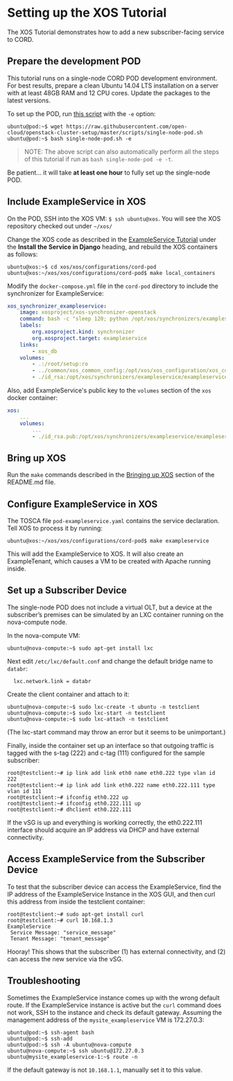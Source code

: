 # Setting up the XOS Tutorial

The XOS Tutorial demonstrates how to add a new subscriber-facing
service to CORD.  

## Prepare the development POD

This tutorial runs on a single-node CORD POD development environment.
For best results, prepare a clean Ubuntu 14.04
LTS installation on a server with at least 48GB RAM and 12 CPU cores.
Update the packages to the latest versions.

To set up the POD, run
[this script](https://github.com/open-cloud/openstack-cluster-setup/blob/master/scripts/single-node-pod.sh)
with the `-e` option:

```
ubuntu@pod:~$ wget https://raw.githubusercontent.com/open-cloud/openstack-cluster-setup/master/scripts/single-node-pod.sh
ubuntu@pod:~$ bash single-node-pod.sh -e
```

> NOTE: The above script can also automatically perform all the steps of this
> tutorial if run as `bash single-node-pod -e -t`.  

Be patient... it will take **at least one hour** to fully set up the single-node POD.

## Include ExampleService in XOS

On the POD, SSH into the XOS VM: `$ ssh ubuntu@xos`.  You will see the XOS repository
checked out under `~/xos/`

Change the XOS code as described in the
[ExampleService Tutorial](http://guide.xosproject.org/devguide/exampleservice/)
under the **Install the Service in Django** heading, and rebuild the XOS containers as
follows:

```
ubuntu@xos:~$ cd xos/xos/configurations/cord-pod
ubuntu@xos:~/xos/xos/configurations/cord-pod$ make local_containers
```

Modify the `docker-compose.yml` file in the `cord-pod` directory to include the synchronizer
for ExampleService:

```yaml
xos_synchronizer_exampleservice:
    image: xosproject/xos-synchronizer-openstack
    command: bash -c "sleep 120; python /opt/xos/synchronizers/exampleservice/exampleservice-synchronizer.py -C /root/setup/files/exampleservice_config"
    labels:
        org.xosproject.kind: synchronizer
        org.xosproject.target: exampleservice
    links:
        - xos_db
    volumes:
        - .:/root/setup:ro
        - ../common/xos_common_config:/opt/xos/xos_configuration/xos_common_config:ro
        - ./id_rsa:/opt/xos/synchronizers/exampleservice/exampleservice_private_key:ro
```

Also, add ExampleService's public key to the `volumes` section of the `xos` docker container:

```yaml
xos:
    ...
    volumes:
        ...
        - ./id_rsa.pub:/opt/xos/synchronizers/exampleservice/exampleservice_public_key:ro 
```

## Bring up XOS

Run the `make` commands described in the [Bringing up XOS](https://github.com/open-cloud/xos/blob/master/xos/configurations/cord-pod/README.md#bringing-up-xos)
section of the README.md file.

## Configure ExampleService in XOS

The TOSCA file `pod-exampleservice.yaml` contains the service declaration.
Tell XOS to process it by running:

```
ubuntu@xos:~/xos/xos/configurations/cord-pod$ make exampleservice
```

This will add the ExampleService to XOS.  It will also create an ExampleTenant,
which causes a VM to be created with Apache running inside.


## Set up a Subscriber Device

The single-node POD does not include a virtual OLT, but a device at the
subscriber’s premises can be simulated by an LXC container running on the
nova-compute node.

In the nova-compute VM:

```
ubuntu@nova-compute:~$ sudo apt-get install lxc
```

Next edit `/etc/lxc/default.conf` and change the default bridge name to `databr`:

```
  lxc.network.link = databr
```

Create the client container and attach to it:

```
ubuntu@nova-compute:~$ sudo lxc-create -t ubuntu -n testclient
ubuntu@nova-compute:~$ sudo lxc-start -n testclient
ubuntu@nova-compute:~$ sudo lxc-attach -n testclient
```

(The lxc-start command may throw an error but it seems to be unimportant.)

Finally, inside the container set up an interface so that outgoing traffic
is tagged with the s-tag (222) and c-tag (111) configured for the
sample subscriber:

```
root@testclient:~# ip link add link eth0 name eth0.222 type vlan id 222
root@testclient:~# ip link add link eth0.222 name eth0.222.111 type vlan id 111
root@testclient:~# ifconfig eth0.222 up
root@testclient:~# ifconfig eth0.222.111 up
root@testclient:~# dhclient eth0.222.111
```

If the vSG is up and everything is working correctly, the eth0.222.111
interface should acquire an IP address via DHCP and have external connectivity.

## Access ExampleService from the Subscriber Device

To test that the subscriber device can access the ExampleService, find the IP
address of the ExampleService Instance in the XOS GUI, and then curl this
address from inside the testclient container:

```
root@testclient:~# sudo apt-get install curl
root@testclient:~# curl 10.168.1.3
ExampleService
 Service Message: "service_message"
 Tenant Message: "tenant_message"
```

Hooray!  This shows that the subscriber (1) has external connectivity, and
(2) can access the new service via the vSG.

## Troubleshooting

Sometimes the ExampleService instance comes up with the wrong default route.  If the 
ExampleService instance is active but the `curl` command does not work, SSH to the
instance and check its default gateway.  Assuming the management address of the `mysite_exampleservice`
VM is 172.27.0.3:

```
ubuntu@pod:~$ ssh-agent bash
ubuntu@pod:~$ ssh-add
ubuntu@pod:~$ ssh -A ubuntu@nova-compute
ubuntu@nova-compute:~$ ssh ubuntu@172.27.0.3
ubuntu@mysite_exampleservice-1:~$ route -n
```

If the default gateway is not `10.168.1.1`, manually set it to this value.

